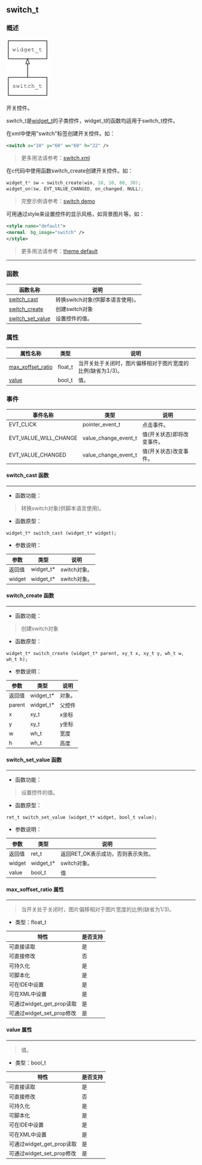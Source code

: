 ## switch\_t
### 概述
![image](images/switch_t_0.png)

开关控件。

switch\_t是[widget\_t](widget_t.md)的子类控件，widget\_t的函数均适用于switch\_t控件。

在xml中使用"switch"标签创建开关控件。如：

```xml
<switch x="10" y="60" w="60" h="22" />
```

> 更多用法请参考：[switch.xml](
https://github.com/zlgopen/awtk/blob/master/design/default/ui/switch.xml)

在c代码中使用函数switch\_create创建开关控件。如：

```c
widget_t* sw = switch_create(win, 10, 10, 80, 30);
widget_on(sw, EVT_VALUE_CHANGED, on_changed, NULL);
```

> 完整示例请参考：[switch demo](
https://github.com/zlgopen/awtk-c-demos/blob/master/demos/switch.c)

可用通过style来设置控件的显示风格，如背景图片等。如：

```xml
<style name="default">
<normal  bg_image="switch" />
</style>
```

> 更多用法请参考：[theme default](
https://github.com/zlgopen/awtk/blob/master/design/default/styles/default.xml#L452)
----------------------------------
### 函数
<p id="switch_t_methods">

| 函数名称 | 说明 | 
| -------- | ------------ | 
| <a href="#switch_t_switch_cast">switch\_cast</a> | 转换switch对象(供脚本语言使用)。 |
| <a href="#switch_t_switch_create">switch\_create</a> | 创建switch对象 |
| <a href="#switch_t_switch_set_value">switch\_set\_value</a> | 设置控件的值。 |
### 属性
<p id="switch_t_properties">

| 属性名称 | 类型 | 说明 | 
| -------- | ----- | ------------ | 
| <a href="#switch_t_max_xoffset_ratio">max\_xoffset\_ratio</a> | float\_t | 当开关处于关闭时，图片偏移相对于图片宽度的比例(缺省为1/3)。 |
| <a href="#switch_t_value">value</a> | bool\_t | 值。 |
### 事件
<p id="switch_t_events">

| 事件名称 | 类型  | 说明 | 
| -------- | ----- | ------- | 
| EVT\_CLICK | pointer\_event\_t | 点击事件。 |
| EVT\_VALUE\_WILL\_CHANGE | value\_change\_event\_t | 值(开关状态)即将改变事件。 |
| EVT\_VALUE\_CHANGED | value\_change\_event\_t | 值(开关状态)改变事件。 |
#### switch\_cast 函数
-----------------------

* 函数功能：

> <p id="switch_t_switch_cast">转换switch对象(供脚本语言使用)。

* 函数原型：

```
widget_t* switch_cast (widget_t* widget);
```

* 参数说明：

| 参数 | 类型 | 说明 |
| -------- | ----- | --------- |
| 返回值 | widget\_t* | switch对象。 |
| widget | widget\_t* | switch对象。 |
#### switch\_create 函数
-----------------------

* 函数功能：

> <p id="switch_t_switch_create">创建switch对象

* 函数原型：

```
widget_t* switch_create (widget_t* parent, xy_t x, xy_t y, wh_t w, wh_t h);
```

* 参数说明：

| 参数 | 类型 | 说明 |
| -------- | ----- | --------- |
| 返回值 | widget\_t* | 对象。 |
| parent | widget\_t* | 父控件 |
| x | xy\_t | x坐标 |
| y | xy\_t | y坐标 |
| w | wh\_t | 宽度 |
| h | wh\_t | 高度 |
#### switch\_set\_value 函数
-----------------------

* 函数功能：

> <p id="switch_t_switch_set_value">设置控件的值。

* 函数原型：

```
ret_t switch_set_value (widget_t* widget, bool_t value);
```

* 参数说明：

| 参数 | 类型 | 说明 |
| -------- | ----- | --------- |
| 返回值 | ret\_t | 返回RET\_OK表示成功，否则表示失败。 |
| widget | widget\_t* | switch对象。 |
| value | bool\_t | 值 |
#### max\_xoffset\_ratio 属性
-----------------------
> <p id="switch_t_max_xoffset_ratio">当开关处于关闭时，图片偏移相对于图片宽度的比例(缺省为1/3)。

* 类型：float\_t

| 特性 | 是否支持 |
| -------- | ----- |
| 可直接读取 | 是 |
| 可直接修改 | 否 |
| 可持久化   | 是 |
| 可脚本化   | 是 |
| 可在IDE中设置 | 是 |
| 可在XML中设置 | 是 |
| 可通过widget\_get\_prop读取 | 是 |
| 可通过widget\_set\_prop修改 | 是 |
#### value 属性
-----------------------
> <p id="switch_t_value">值。

* 类型：bool\_t

| 特性 | 是否支持 |
| -------- | ----- |
| 可直接读取 | 是 |
| 可直接修改 | 否 |
| 可持久化   | 是 |
| 可脚本化   | 是 |
| 可在IDE中设置 | 是 |
| 可在XML中设置 | 是 |
| 可通过widget\_get\_prop读取 | 是 |
| 可通过widget\_set\_prop修改 | 是 |

